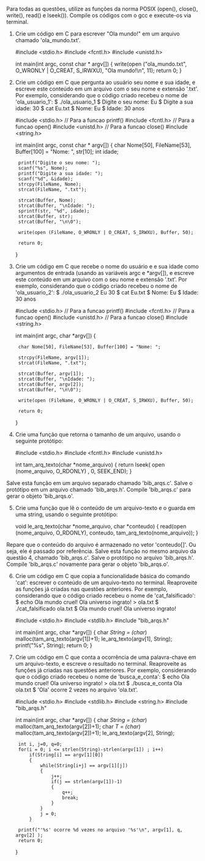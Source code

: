 Para todas as questões, utilize as funções da norma POSIX (open(), close(), write(), read() e lseek()). Compile os códigos com o gcc e execute-os via terminal.

1. Crie um código em C para escrever "Ola mundo!" em um arquivo chamado 'ola_mundo.txt'.

	#include <stdio.h>
	#include <fcntl.h>
	#include <unistd.h>

	int main(int argc, const char * argv[])
	{
		write(open ("ola_mundo.txt", O_WRONLY | O_CREAT, S_IRWXU), "Ola mundo!\n", 11);
		return 0;
	}

2. Crie um código em C que pergunta ao usuário seu nome e sua idade, e escreve este conteúdo em um arquivo com o seu nome e extensão '.txt'. Por exemplo, considerando que o código criado recebeu o nome de 'ola_usuario_1':
	$ ./ola_usuario_1
	$ Digite o seu nome: Eu
	$ Digite a sua idade: 30
	$ cat Eu.txt
	$ Nome: Eu
	$ Idade: 30 anos
	
	#include <stdio.h>	// Para a funcao printf()
	#include <fcntl.h>	// Para a funcao open()
	#include <unistd.h>	// Para a funcao close()
	#include <string.h>

	int main(int argc, const char * argv[])
	{
		char Nome[50], FileName[53], Buffer[100] = "Nome: ", str[10];
		int idade;

		printf("Digite o seu nome: ");
		scanf("%s", Nome);
		printf("Digite a sua idade: ");
		scanf("%d", &idade);
		strcpy(FileName, Nome);
		strcat(FileName, ".txt");

		strcat(Buffer, Nome);
		strcat(Buffer, "\nIdade: ");
		sprintf(str, "%d", idade);
		strcat(Buffer, str);
		strcat(Buffer, "\n\0");

		write(open (FileName, O_WRONLY | O_CREAT, S_IRWXU), Buffer, 50);

		return 0;
	}
	
3. Crie um código em C que recebe o nome do usuário e e sua idade como argumentos de entrada (usando as variáveis argc e *argv[]), e escreve este conteúdo em um arquivo com o seu nome e extensão '.txt'. Por exemplo, considerando que o código criado recebeu o nome de 'ola_usuario_2':
	$ ./ola_usuario_2 Eu 30
	$ cat Eu.txt
	$ Nome: Eu
	$ Idade: 30 anos
	
	#include <stdio.h>	// Para a funcao printf()
	#include <fcntl.h>	// Para a funcao open()
	#include <unistd.h>	// Para a funcao close()
	#include <string.h>

	int main(int argc, char *argv[])
	{

		char Nome[50], FileName[53], Buffer[100] = "Nome: ";

		strcpy(FileName, argv[1]);
		strcat(FileName, ".txt");

		strcat(Buffer, argv[1]);
		strcat(Buffer, "\nIdade: ");
		strcat(Buffer, argv[2]);
		strcat(Buffer, "\n\0");

		write(open (FileName, O_WRONLY | O_CREAT, S_IRWXU), Buffer, 50);

		return 0;
	}
	

4. Crie uma função que retorna o tamanho de um arquivo, usando o seguinte protótipo:

	#include <stdio.h>
	#include <fcntl.h>
	#include <unistd.h>

	int tam_arq_texto(char *nome_arquivo)
	{
		return lseek( open (nome_arquivo, O_RDONLY) , 0, SEEK_END);
	}

Salve esta função em um arquivo separado chamado 'bib_arqs.c'. Salve o protótipo em um arquivo chamado 'bib_arqs.h'. Compile 'bib_arqs.c' para gerar o objeto 'bib_arqs.o'.

5. Crie uma função que lê o conteúdo de um arquivo-texto e o guarda em uma string, usando o seguinte protótipo:

	void le_arq_texto(char *nome_arquivo, char *conteudo)
	{
		read(open (nome_arquivo, O_RDONLY), conteudo, tam_arq_texto(nome_arquivo));
	}

Repare que o conteúdo do arquivo é armazenado no vetor 'conteudo[]'. Ou seja, ele é passado por referência. Salve esta função no mesmo arquivo da questão 4, chamado 'bib_arqs.c'. Salve o protótipo no arquivo 'bib_arqs.h'. Compile 'bib_arqs.c' novamente para gerar o objeto 'bib_arqs.o'.

6. Crie um código em C que copia a funcionalidade básica do comando 'cat': escrever o conteúdo de um arquivo-texto no terminal. Reaproveite as funções já criadas nas questões anteriores. Por exemplo, considerando que o código criado recebeu o nome de 'cat_falsificado':
	$ echo Ola mundo cruel! Ola universo ingrato! > ola.txt
	$ ./cat_falsificado ola.txt
	$ Ola mundo cruel! Ola universo ingrato!

	#include <stdio.h>
	#include <stdlib.h>
	#include "bib_arqs.h"

	int main(int argc, char *argv[])
	{
		char *String = (char*) malloc(tam_arq_texto(argv[1])+1);
		le_arq_texto(argv[1], String);
		printf("%s", String);
		return 0;
	}

7. Crie um código em C que conta a ocorrência de uma palavra-chave em um arquivo-texto, e escreve o resultado no terminal. Reaproveite as funções já criadas nas questões anteriores. Por exemplo, considerando que o código criado recebeu o nome de 'busca_e_conta':
	$ echo Ola mundo cruel! Ola universo ingrato! > ola.txt
	$ ./busca_e_conta Ola ola.txt
	$ 'Ola' ocorre 2 vezes no arquivo 'ola.txt'.

	#include <stdio.h>
	#include <stdlib.h>
	#include <string.h>
	#include "bib_arqs.h"

	int main(int argc, char *argv[])
	{
		char *String = (char*) malloc(tam_arq_texto(argv[2])+1);
		char *T = (char*) malloc(tam_arq_texto(argv[2])+1);
		le_arq_texto(argv[2], String);

		int i, j=0, q=0;
		for(i = 0; i <= strlen(String)-strlen(argv[1]) ; i++)
			if(String[i] == argv[1][0])
			{
				while(String[i+j] == argv[1][j])
				{
					j++;
					if(j == strlen(argv[1])-1)
					{
						q++;
						break;
					}
				}
				j = 0;
			}

		printf("'%s' ocorre %d vezes no arquivo '%s'\n", argv[1], q, argv[2] );
		return 0;
	}
